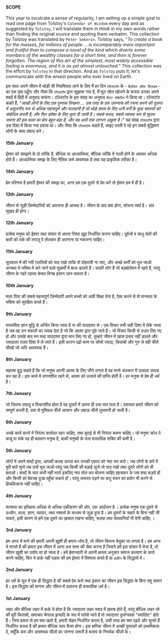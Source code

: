 #### SCOPE
This year to inculcate a sense of regularity, I am setting up a simple goal to read one page from Tolstoy's `Calendar of Wisdom` every day and as suggested by `Tolstoy`, I will translate them in Hindi in my own words rather than finding the original source and quoting them verbatim. This collection by Tolstoy was translated by `Peter Sekerin`. Tolstoy says, "*To create a book for the masses, for millions of people ... is incomparably more important and fruitful than to compose a novel of the kind which diverts some members of the wealthy classes for a short time, and then is forever forgotten. The region of this art of the simplest, most widely accessible feeling is enormous, and it is as yet almost untouched.*" This collection was the effort by `Tolstoy` in that direction. And as `Tolstoy` puts it, let's communicate with the wisest people who ever lived on Earth. 

इस साल अपने जीवन में थोड़ी सी नियमितता लाने के लिए मैं हर दिन `टॉल्सटॉय` के - `कैलेंडर ऑफ विजडम` - का एक पृष्ठ पढ़ूँगा और जैसा कि `टॉल्स्टॉय` द्वारा सुझाया गया है, मैं मूल स्रोत खोजने के बजाय उनका अपने शब्दों में हिंदी में अनुवाद करूंगा। टॉल्स्टॉय के इस संग्रह का अनुवाद `पीटर सेकेरिन` ने किया था। टॉल्स्टॉय कहते हैं, "*लाखों लोगों के लिए एक पुस्तक लिखना  ... उस तरह के एक उपन्यास की रचना करने की तुलना में अतुलनीय रूप से अधिक महत्वपूर्ण और फलदायी है जो थोड़े समय के लिए धनी वर्गों के कुछ सदस्यों को संबोधित करती है, और फिर हमेशा के लिए भुला दी जाती है। सबसे सरल, सबसे व्यापक रूप से सुलभ भावना की इस कला का क्षेत्र बहुत बड़ा है, और यह अभी तक लगभग अछूता है।*" यह संग्रह `टॉलस्टॉय` द्वारा उस दिशा में किया गया प्रयास था। और जैसा कि `टॉल्सटॉय` कहते हैं, आइए धरती पे रहे इन सबसे बुद्धिमान लोगों के साथ संवाद करें। 


#### 15th January
ईश्वर को समझने के दो तरीके हैं, बौधिक या आध्यात्मिक, बौधिक तरीके  में गल्ती होने के अवसर अधिक होते हैं। आध्यात्मिक समझ के लिए नैतिक कर्म  आवश्यक है तथा यह प्राकृतिक तरीका है।
#### 14th January
प्रेम परिणाम है हमारी ईश्वर की समझ का, अगर हम एक दूसरे से प्रेम करें तो ईश्वर हम में ही है। 
#### 13th January
जीवन से जुड़ी ज़िम्मेदारियों को अपनाना ही आस्था है। जीवन के बाद क्या होगा, सोचना व्यर्थ है। अंत सुखद ही होगा।
#### 12th January
प्रत्येक मनुष्य को ईश्वर तथा संसार से अपना रिश्ता ख़ुद निर्धारित करना चाहिए। पूर्वजों व साधु संतों की बातों को तर्क की तराज़ू पे तोलकर ही अपनाना या नकारना चाहिए। 
#### 11th January
भूतकाल में की गयी ग़लतियों को याद रखो ताकि वो दोहरायी ना जाए, और अच्छे कर्मों को भूल जाओ अन्यथा ये भविष्य में करे  जाने वाले सुकर्मों में बाधा डालते हैं। काफ़ी लोग हैं जो बड़बोलेपन में रहते हैं, परंतु जीवन के गहरे रहस्य केवल विनम्र इंसान जान सकता है। 
#### 10th January
माता पिता की सबसे महत्वपूर्ण ज़िम्मेदारी अपने बच्चों को अछी शिक्षा देना है, ऐसा करने से वो मानवता के भविष्य को सुरक्षित करते हैं।
#### 9th January
वास्तविक ज्ञान बुद्धि से अर्जित किया जाता है ना की याददाश्त से। एक विचार तभी सही दिशा में लेके जाता है जब वह उन सवालों का जवाब देता है जो कि आत्मा द्वारा पूछे जाते हैं। जो विचार किसी से उधार लिए गए हों और उसके बाद मन तथा याददाश्त द्वारा मान लिए गए हों, तुम्हारे जीवन में ख़ास प्रभाव नहीं डालते और ज़्यादातर ग़लत दिशा में ले जाते हैं। इसी कारण पढ़ो काम पर सोचो ज़्यादा, किताबों और गुरु से वही चीज़ें सीखो जो अति आवश्यक हैं।   
#### 8th January
महात्मा बुद्ध कहते हैं कि जो मनुष्य अपनी आत्मा के लिए जीने लगता है वह मानो अंधकार में उज़ाला उत्पन्न कर रहा है। इस कार्य में लगनशील रहने से, आत्मा को उजाले की प्राप्ति होती है। हर मनुष्य से प्रेम ही धर्म है।
#### 7th January
जो जितना दयालु व विचारशील होता है वह दूसरों में उतना ही दया भाव पाता है। दयाभाव हमारे जीवन को सम्पूर्ण करती है, दया से मुश्किल चीज़ें आसान और उबाऊ चीज़ें लुभावनी हो जाती है।
#### 6th January
अच्छे कार्य करने में निरंतर कार्यरत रहन चाहिए, तथा बुराई से भी निरंतर बचना चाहिए। जो मनुष्य क्रोध पे काबू पा सके वह ही बलवान मनुष्य है, बाकी मनुष्यों के पास वास्तविक शक्ति की कमी है। 
#### 5th January
लोगों में अपने शब्दों द्वारा, आपसी कलह उत्पन्न कर उनकी एकता को नष्ट मत करो। जब लोगों के बारें में बुरी बातें सुनो तब उन्हें भूल जाओ परंतु जब किसी की बड़ाई सुनो तो याद रखो तथा दूसरे लोगों को भी बताओ। शब्दों के घाव कभी नहीं भरते इसलिए नाप तोल कर बोलना चाहिए ख़ासकर के जब शब्द कड़वे हों और किसी को बेवजह दुःख पहुँचा सकते हों। परंतु ज़रूरत पड़ने पर कटु वचन का प्रयोग भी करने से हिचकिचाना नहीं चाहिए।  
#### 4th January
मानवता का इतिहास अधिक से अधिक एकीकरण की ओर, एक आंदोलन है । प्रत्येक मनुष्य एक दूसरे से उध्योग, कला, ज्ञान, व्यापार, तथा नश्वर्ता के माध्यम से जुड़ा हुया है। हम  दूसरों के सहारे के बिना नहीं जी सकते, इसी कारण से हमें एक दूसरे का ख़याल रखना चाहिए, सलाह तथा चेतावनियाँ भी देनी चाहिए ।
#### 3rd January
हम अगर ये माने की हमारी अपनी ख़ुशी ही हमारा ध्येय है, तो जीवन कितना बेतुका सा लगता है। हम अगर ये मानते हैं की हमारा इस जीवन में आना उस सत्ता की सेवा करना है जिसने हमें इस संसार में भेजा है, तो जीवन ख़ुशी का पर्याय सा हो जाता है। हमें ईमानदारी से अपनी क्षमता अनुसार समाज कल्याण के कार्य करने चाहिए, फिर ये फ़र्क़ नहीं पड़ता की हम ईश्वर में विश्वास करते हैं या `डार्विन` के सिद्धांतों में।
#### 2nd January
हर धर्म के मूल में एक ही सिद्धांत है की सबसे प्रेम करो तथा इंसान का जीवन इस सिद्धांत के बिना पशु समान है। इस सिद्धांत को मानना और जीवन में उतारना ही वास्तविक धर्म है।
#### 1st January
ज़हर और बौधिक ज़हर में फ़र्क़ ये होता है कि ज़्यादातर ज़हर स्वाद में ख़राब होते हैं, परंतु बौधिक ज़हर जो की बुरी किताबों, समाचार चैनल्ज़ इत्यादि के रूप में परोसे जाते हैं वो ज़्यादातर दुर्भाग्यवश "स्वादिष्ट" होते हैं। जिस प्रकार से हम क्या खाते हैं, हमारी सेहत निर्धारित करता है, उसी तरह हम क्या पढ़ते और सुनते हैं निर्धारित करता है की हमारा बौधिक स्तर कैसा होगा। इस क्षणिक जीवन में अच्छी पुस्तकों को प्राथमिकता दे, क्यूँकि कम और आवश्यक चीज़ों का जानना ज़रूरी है बजाय के निरर्थक चीज़ों के।